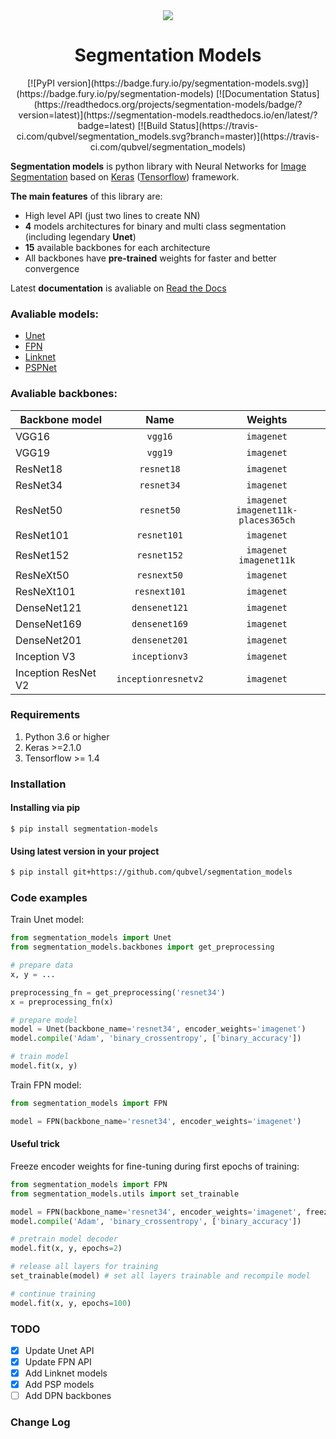 <div style="text-align:center"><img src ="https://github.com/qubvel/classification_models/blob/master/logo.png" /></div>
<center> <h1>Segmentation Models</h1> </center>
<center>[![PyPI version](https://badge.fury.io/py/segmentation-models.svg)](https://badge.fury.io/py/segmentation-models)
[![Documentation Status](https://readthedocs.org/projects/segmentation-models/badge/?version=latest)](https://segmentation-models.readthedocs.io/en/latest/?badge=latest)
[![Build Status](https://travis-ci.com/qubvel/segmentation_models.svg?branch=master)](https://travis-ci.com/qubvel/segmentation_models)</center>

**Segmentation models** is python library with Neural Networks
for [Image Segmentation](https://en.wikipedia.org/wiki/Image_segmentation) based on [Keras](https://keras.io)
([Tensorflow](https://www.tensorflow.org/)) framework.

**The main features** of this library are:

-  High level API (just two lines to create NN)
-  **4** models architectures for binary and multi class segmentation (including legendary **Unet**)
-  **15** available backbones for each architecture
-  All backbones have **pre-trained** weights for faster and better convergence

Latest **documentation** is avaliable on [Read the Docs](https://segmentation-models.readthedocs.io/en/latest/)

### Avaliable models:
 - [Unet](https://arxiv.org/abs/1505.04597)
 - [FPN](http://presentations.cocodataset.org/COCO17-Stuff-FAIR.pdf)
 - [Linknet](https://arxiv.org/abs/1707.03718)
 - [PSPNet](https://arxiv.org/abs/1612.01105)

### Avaliable backbones:
| Backbone model      |Name| Weights    |
|---------------------|:--:|:------------:|
| VGG16               |`vgg16`| `imagenet` |
| VGG19               |`vgg19`| `imagenet` |
| ResNet18            |`resnet18`| `imagenet` |
| ResNet34            |`resnet34`| `imagenet` |
| ResNet50            |`resnet50`| `imagenet`<br>`imagenet11k-places365ch` |
| ResNet101           |`resnet101`| `imagenet` |
| ResNet152           |`resnet152`| `imagenet`<br>`imagenet11k` |
| ResNeXt50           |`resnext50`| `imagenet` |
| ResNeXt101          |`resnext101`| `imagenet` |
| DenseNet121         |`densenet121`| `imagenet` |
| DenseNet169         |`densenet169`| `imagenet` |
| DenseNet201         |`densenet201`| `imagenet` |
| Inception V3        |`inceptionv3`| `imagenet` |
| Inception ResNet V2 |`inceptionresnetv2`| `imagenet` |

### Requirements
1) Python 3.6 or higher
2) Keras >=2.1.0
3) Tensorflow >= 1.4

### Installation  

#### Installing via pip  
`$ pip install segmentation-models`

#### Using latest version in your project
```bash
$ pip install git+https://github.com/qubvel/segmentation_models
```

### Code examples

Train Unet model:  
```python
from segmentation_models import Unet
from segmentation_models.backbones import get_preprocessing

# prepare data
x, y = ...

preprocessing_fn = get_preprocessing('resnet34')
x = preprocessing_fn(x)

# prepare model
model = Unet(backbone_name='resnet34', encoder_weights='imagenet')
model.compile('Adam', 'binary_crossentropy', ['binary_accuracy'])

# train model
model.fit(x, y)
```
Train FPN model:  
```python
from segmentation_models import FPN

model = FPN(backbone_name='resnet34', encoder_weights='imagenet')
```

#### Useful trick
Freeze encoder weights for fine-tuning during first epochs of training:
```python
from segmentation_models import FPN
from segmentation_models.utils import set_trainable

model = FPN(backbone_name='resnet34', encoder_weights='imagenet', freeze_encoder=True)
model.compile('Adam', 'binary_crossentropy', ['binary_accuracy'])

# pretrain model decoder
model.fit(x, y, epochs=2)

# release all layers for training
set_trainable(model) # set all layers trainable and recompile model

# continue training
model.fit(x, y, epochs=100)
```

### TODO
- [x] Update Unet API
- [x] Update FPN API
- [x] Add Linknet models
- [x] Add PSP models
- [ ] Add DPN backbones

### Change Log
